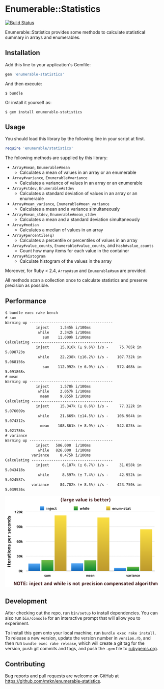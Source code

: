 # Enumerable::Statistics

[![Build Status](https://travis-ci.org/mrkn/enumerable-statistics.svg?branch=master)](https://travis-ci.org/mrkn/enumerable-statistics)

Enumerable::Statistics provides some methods to calculate statistical summary in arrays and enumerables.

## Installation

Add this line to your application's Gemfile:

```ruby
gem 'enumerable-statistics'
```

And then execute:

    $ bundle

Or install it yourself as:

    $ gem install enumerable-statistics

## Usage

You should load this library by the following line in your script at first.

```ruby
require 'enumerable/statistics'
```

The following methods are supplied by this library:

- `Array#mean`, `Enumerable#mean`
  - Calculates a mean of values in an array or an enumerable
- `Array#variance`, `Enumerable#variance`
  - Calculates a variance of values in an array or an enumerable
- `Array#stdev`, `Enumerable#stdev`
  - Calculates a standard deviation of values in an array or an enumerable
- `Array#mean_variance`, `Enumerable#mean_variance`
  - Calculates a mean and a variance simultaneously
- `Array#mean_stdev`, `Enumerable#mean_stdev`
  - Calculates a mean and a standard deviation simultaneously
- `Array#median`
  - Calculates a median of values in an array
- `Array#percentile(q)`
  - Calculates a percentile or percentiles of values in an array
- `Array#value_counts`, `Enumerable#value_counts`, and `Hash#value_counts`
  - Count how many items for each value in the container
- `Array#histogram`
  - Calculate histogram of the values in the array

Moreover, for Ruby < 2.4, `Array#sum` and `Enumerable#sum` are provided.

All methods scan a collection once to calculate statistics and preserve precision as possible.

## Performance

```
$ bundle exec rake bench
# sum
Warming up --------------------------------------
              inject     1.545k i/100ms
               while     2.342k i/100ms
                 sum    11.009k i/100ms
Calculating -------------------------------------
              inject     15.016k (± 9.6%) i/s -     75.705k in   5.098723s
               while     22.238k (±16.2%) i/s -    107.732k in   5.068156s
                 sum    112.992k (± 6.9%) i/s -    572.468k in   5.091868s
# mean
Warming up --------------------------------------
              inject     1.578k i/100ms
               while     2.057k i/100ms
                mean     9.855k i/100ms
Calculating -------------------------------------
              inject     15.347k (± 8.6%) i/s -     77.322k in   5.076009s
               while     21.669k (±14.5%) i/s -    106.964k in   5.074312s
                mean    108.861k (± 8.9%) i/s -    542.025k in   5.021786s
# variance
Warming up --------------------------------------
              inject   586.000  i/100ms
               while   826.000  i/100ms
            variance     8.475k i/100ms
Calculating -------------------------------------
              inject      6.187k (± 6.7%) i/s -     31.058k in   5.043418s
               while      8.597k (± 7.4%) i/s -     42.952k in   5.024587s
            variance     84.702k (± 8.5%) i/s -    423.750k in   5.039936s
```

![](./images/benchmark.png)

## Development

After checking out the repo, run `bin/setup` to install dependencies. You can also run `bin/console` for an interactive prompt that will allow you to experiment.

To install this gem onto your local machine, run `bundle exec rake install`. To release a new version, update the version number in `version.rb`, and then run `bundle exec rake release`, which will create a git tag for the version, push git commits and tags, and push the `.gem` file to [rubygems.org](https://rubygems.org).

## Contributing

Bug reports and pull requests are welcome on GitHub at https://github.com/mrkn/enumerable-statistics.

